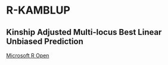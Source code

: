 # R-KAMBLUP
## Kinship Adjusted Multi-locus Best Linear Unbiased Prediction
[Microsoft R Open](https://mran.microsoft.com/open/)
